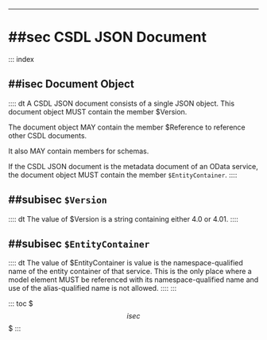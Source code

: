 -------

# ##sec CSDL JSON Document

::: index
## ##isec Document Object

:::: dt
A CSDL JSON document consists of a single JSON object. This document object MUST contain the member $Version.

The document object MAY contain the member $Reference to reference other CSDL documents.

It also MAY contain members for schemas.

If the CSDL JSON document is the metadata document of an OData service, the document object MUST contain the member `$EntityContainer`.
::::

## ##subisec `$Version`

:::: dt
The value of $Version is a string containing either 4.0 or 4.01.
::::

## ##subisec `$EntityContainer`

:::: dt
The value of $EntityContainer is value is the namespace-qualified name of the entity container of that service. This is the only place where a model element MUST be referenced with its namespace-qualified name and use of the alias-qualified name is not allowed.
::::
:::

::: toc
$$$isec$$$
:::